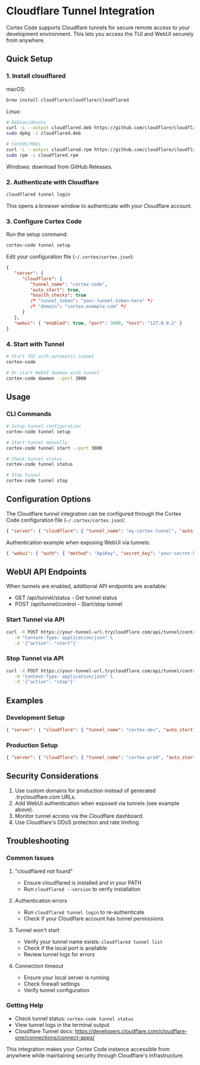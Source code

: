 # Cloudflare Tunnel Integration

Cortex Code supports Cloudflare tunnels for secure remote access to your development environment. This lets you access the TUI and WebUI securely from anywhere.

## Quick Setup

### 1. Install cloudflared

macOS:

```bash
brew install cloudflare/cloudflare/cloudflared
```

Linux:

```bash
# Debian/Ubuntu
curl -L --output cloudflared.deb https://github.com/cloudflare/cloudflared/releases/latest/download/cloudflared-linux-amd64.deb
sudo dpkg -i cloudflared.deb

# CentOS/RHEL
curl -L --output cloudflared.rpm https://github.com/cloudflare/cloudflared/releases/latest/download/cloudflared-linux-x86_64.rpm
sudo rpm -i cloudflared.rpm
```

Windows: download from GitHub Releases.

### 2. Authenticate with Cloudflare

```bash
cloudflared tunnel login
```

This opens a browser window to authenticate with your Cloudflare account.

### 3. Configure Cortex Code

Run the setup command:

```bash
cortex-code tunnel setup
```

Edit your configuration file (`~/.cortex/cortex.json`):

```json
{
   "server": {
      "cloudflare": {
         "tunnel_name": "cortex-code",
         "auto_start": true,
         "health_checks": true
         /* "tunnel_token": "your-tunnel-token-here" */
         /* "domain": "cortex.example.com" */
      }
   },
   "webui": { "enabled": true, "port": 3000, "host": "127.0.0.1" }
}
```

### 4. Start with Tunnel

```bash
# Start TUI with automatic tunnel
cortex-code

# Or start WebUI daemon with tunnel
cortex-code daemon --port 3000
```

## Usage

### CLI Commands

```bash
# Setup tunnel configuration
cortex-code tunnel setup

# Start tunnel manually
cortex-code tunnel start --port 3000

# Check tunnel status
cortex-code tunnel status

# Stop tunnel
cortex-code tunnel stop
```

## Configuration Options

The Cloudflare tunnel integration can be configured through the Cortex Code configuration file (`~/.cortex/cortex.json`):

```json
{ "server": { "cloudflare": { "tunnel_name": "my-cortex-tunnel", "auto_start": true, "health_checks": true } } }
```

Authentication example when exposing WebUI via tunnels:

```json
{ "webui": { "auth": { "method": "ApiKey", "secret_key": "your-secret-key" } } }
```

## WebUI API Endpoints

When tunnels are enabled, additional API endpoints are available:

- GET /api/tunnel/status - Get tunnel status
- POST /api/tunnel/control - Start/stop tunnel

### Start Tunnel via API

```bash
curl -X POST https://your-tunnel-url.trycloudflare.com/api/tunnel/control \
   -H "Content-Type: application/json" \
   -d '{"action": "start"}'
```

### Stop Tunnel via API

```bash
curl -X POST https://your-tunnel-url.trycloudflare.com/api/tunnel/control \
   -H "Content-Type: application/json" \
   -d '{"action": "stop"}'
```

## Examples

### Development Setup

```json
{ "server": { "cloudflare": { "tunnel_name": "cortex-dev", "auto_start": false, "health_checks": true } }, "webui": { "enabled": true, "port": 3000 } }
```

### Production Setup

```json
{ "server": { "cloudflare": { "tunnel_name": "cortex-prod", "auto_start": true } } }
```

## Security Considerations

1. Use custom domains for production instead of generated .trycloudflare.com URLs.
2. Add WebUI authentication when exposed via tunnels (see example above).
3. Monitor tunnel access via the Cloudflare dashboard.
4. Use Cloudflare's DDoS protection and rate limiting.

## Troubleshooting

### Common Issues

1. "cloudflared not found"
    - Ensure cloudflared is installed and in your PATH
    - Run `cloudflared --version` to verify installation

2. Authentication errors
    - Run `cloudflared tunnel login` to re-authenticate
    - Check if your Cloudflare account has tunnel permissions

3. Tunnel won't start
    - Verify your tunnel name exists: `cloudflared tunnel list`
    - Check if the local port is available
    - Review tunnel logs for errors

4. Connection timeout
    - Ensure your local server is running
    - Check firewall settings
    - Verify tunnel configuration

### Getting Help

- Check tunnel status: `cortex-code tunnel status`
- View tunnel logs in the terminal output
- Cloudflare Tunnel docs: <https://developers.cloudflare.com/cloudflare-one/connections/connect-apps/>

This integration makes your Cortex Code instance accessible from anywhere while maintaining security through Cloudflare's infrastructure.
